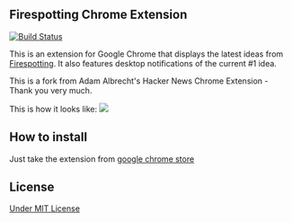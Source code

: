 ## Firespotting Chrome Extension  
[![Build Status](https://travis-ci.org/quitschibo/firespotting-chrome-extension.png?branch=master)](https://travis-ci.org/quitschibo/firespotting-chrome-extension)

This is an extension for Google Chrome that displays the latest ideas from [Firespotting](http://firespotting.com). It also features desktop notifications of the current #1 idea.

This is a fork from Adam Albrecht's Hacker News Chrome Extension - Thank you very much.

This is how it looks like:
![](https://raw.github.com/quitschibo/firespotting-chrome-extension/master/webstore/webstore1280x800.png)

## How to install
Just take the extension from [google chrome store](https://chrome.google.com/webstore/detail/firespotting-interesting/ojpglnpnoelmmmaihjcfgmaakcgpceon)

## License
[Under MIT License](https://github.com/quitschibo/firespotting-chrome-extension/blob/master/src/LICENSE.txt)
